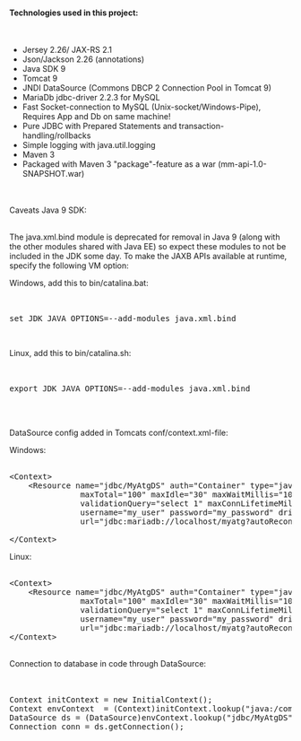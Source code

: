 <h4> Technologies used in this project: </h4>
<br />
<ul>
    <li>Jersey 2.26/ JAX-RS 2.1</li>
    <li>Json/Jackson 2.26 (annotations)</li>
    <li>Java SDK 9</li>
    <li>Tomcat 9</li>
    <li>JNDI DataSource (Commons DBCP 2 Connection Pool in Tomcat 9)</li>
    <li>MariaDb jdbc-driver 2.2.3 for MySQL</li>
    <li>Fast Socket-connection to MySQL (Unix-socket/Windows-Pipe), Requires App and Db on same machine!</li>
    <li>Pure JDBC with Prepared Statements and transaction-handling/rollbacks</li>
    <li>Simple logging with java.util.logging</li>
    <li>Maven 3</li>
    <li>Packaged with Maven 3 "package"-feature as a war (mm-api-1.0-SNAPSHOT.war)</li>
</ul>
<br /><br />
Caveats Java 9 SDK: <br /><br />

The java.xml.bind module is deprecated for removal in Java 9 (along with the other modules shared with Java EE) so expect these modules to not be included in the JDK some day.
To make the JAXB APIs available at runtime, specify the following VM option:

Windows, add this to bin/catalina.bat:<br /><br />
<pre>

set JDK_JAVA_OPTIONS=--add-modules java.xml.bind
</pre><br />
Linux, add this to bin/catalina.sh:<br /><br />
<pre>

export JDK_JAVA_OPTIONS=--add-modules java.xml.bind
</pre>
<br />
<br />

DataSource config added in Tomcats conf/context.xml-file: 

Windows:<br /><br />
<pre>
&lt;Context&gt;
    &lt;Resource name="jdbc/MyAtgDS" auth="Container" type="javax.sql.DataSource"
               maxTotal="100" maxIdle="30" maxWaitMillis="10000" testOnBorrow="true" 
               validationQuery="select 1" maxConnLifetimeMillis="28800000"
               username="my_user" password="my_password" driverClassName="org.mariadb.jdbc.Driver"
               url="jdbc:mariadb://localhost/myatg?autoReconnect=true&amp;pipe=C:\tmp\mysql.sock"/&gt;

&lt;/Context&gt;
</pre>
Linux:<br /><br />
<pre>
&lt;Context&gt;
    &lt;Resource name="jdbc/MyAtgDS" auth="Container" type="javax.sql.DataSource"
               maxTotal="100" maxIdle="30" maxWaitMillis="10000" testOnBorrow="true" 
               validationQuery="select 1" maxConnLifetimeMillis="28800000"
               username="my_user" password="my_password" driverClassName="org.mariadb.jdbc.Driver"
               url="jdbc:mariadb://localhost/myatg?autoReconnect=true&amp;localSocket=/var/run/mysqld/mysqld.sock"/&gt;
&lt;/Context&gt;
</pre>
<br />
Connection to database in code through DataSource:
<br /><br /><br />
<pre>
Context initContext = new InitialContext();
Context envContext  = (Context)initContext.lookup("java:/comp/env");
DataSource ds = (DataSource)envContext.lookup("jdbc/MyAtgDS");
Connection conn = ds.getConnection();
</pre>